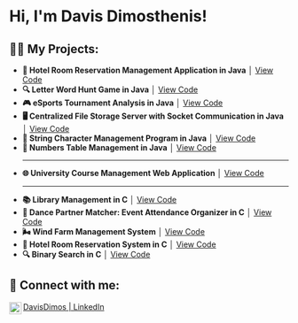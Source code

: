 <h1>Hi, I'm Davis Dimosthenis! </h1>

<h2>👨‍💻 My Projects:</h2>

- **🏨 Hotel Room Reservation Management Application in Java** │ [View Code](https://github.com/DavisDimos/Portofolio/tree/e67ca5aec31f959ae504c3a9d9154b46b51e9854/Hotel%20Room%20Reservation%20Management%20Application)
- **🔍 Letter Word Hunt Game in Java** │ [View Code](https://github.com/DavisDimos/Portofolio/tree/e67ca5aec31f959ae504c3a9d9154b46b51e9854/Letter%20Word%20Hunt/Final_Project)
- **🎮 eSports Tournament Analysis in Java** │ [View Code](https://github.com/DavisDimos/Portofolio/tree/e67ca5aec31f959ae504c3a9d9154b46b51e9854/eSports%20Tournament%20Analysis)
- **🖥️ Centralized File Storage Server with Socket Communication in Java** │ [View Code](https://github.com/DavisDimos/Portofolio/tree/e67ca5aec31f959ae504c3a9d9154b46b51e9854/Centralized%20File%20Storage%20Server%20with%20Socket%20Communication/Server)
- **📝 String Character Management Program in Java** │ [View Code](https://github.com/DavisDimos/Portofolio/tree/e67ca5aec31f959ae504c3a9d9154b46b51e9854/String%20Character%20Management%20Program)
- **🔢 Numbers Table Management in Java** │ [View Code](https://github.com/DavisDimos/Portofolio/tree/e67ca5aec31f959ae504c3a9d9154b46b51e9854/%CE%9Canages%20a%20table%20of%20integer%20values%20(NumbersTable))
  - - - - -  - - 
- **🌐 University Course Management Web Application** │ [View Code](https://github.com/DavisDimos/Portofolio/tree/e67ca5aec31f959ae504c3a9d9154b46b51e9854/String%20Character%20Management%20Program)
  - - - - -  - -
- **📚 Library Management in C** │ [View Code](https://github.com/DavisDimos/Portofolio/blob/c41206ce7ff71858c23bdef6c9f338a3e7d885b0/Library%20management%20in%20C)
- **💃 Dance Partner Matcher: Event Attendance Organizer in C** │ [View Code](https://github.com/DavisDimos/Portofolio/blob/c41206ce7ff71858c23bdef6c9f338a3e7d885b0/Dance%20Partner%20Matcher%3A%20Event%20Attendance%20Organizer)
- **🌬️ Wind Farm Management System** │ [View Code](https://github.com/DavisDimos/Portofolio/blob/5ffd553a7d5e2a074e525299b2ebf55134e33af7/Wind%20Farm%20Management%20System)
- **🏨 Hotel Room Reservation System in C** │ [View Code](https://github.com/DavisDimos/Portofolio/blob/5ffd553a7d5e2a074e525299b2ebf55134e33af7/%CE%97otel%20room%20reservation%20system%20in%20C)
- **🔍 Binary Search in C** │ [View Code](https://github.com/DavisDimos/Portofolio/blob/e67ca5aec31f959ae504c3a9d9154b46b51e9854/Binary%20Search%20in%20C)

<h2> 🤳 Connect with me:</h2>

[<img align="left" alt="LinkedIn" width="22px" src="https://cdn.jsdelivr.net/npm/simple-icons@v3/icons/linkedin.svg" /> DavisDimos | LinkedIn][linkedin]

[linkedin]: www.linkedin.com/in/dimosthenis-davis-02b194254

